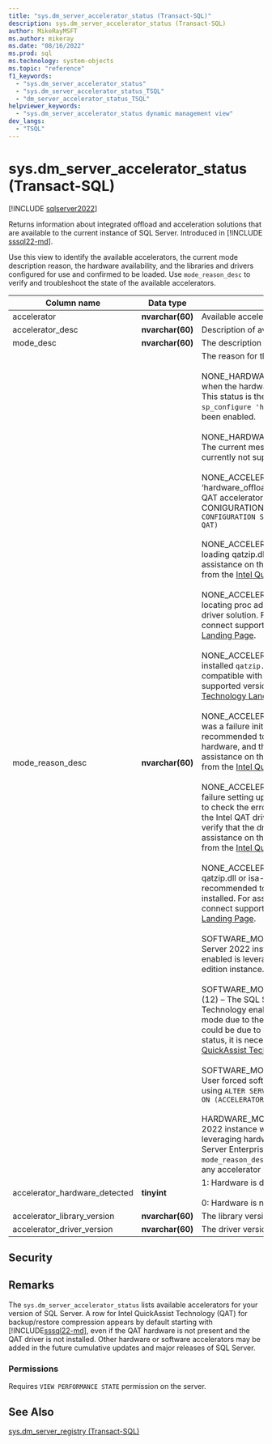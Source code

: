 ```yaml
---
title: "sys.dm_server_accelerator_status (Transact-SQL)"
description: sys.dm_server_accelerator_status (Transact-SQL)
author: MikeRayMSFT
ms.author: mikeray
ms.date: "08/16/2022"
ms.prod: sql
ms.technology: system-objects
ms.topic: "reference"
f1_keywords:
  - "sys.dm_server_accelerator_status"
  - "sys.dm_server_accelerator_status_TSQL"
  - "dm_server_accelerator_status_TSQL"
helpviewer_keywords:
  - "sys.dm_server_accelerator_status dynamic management view"
dev_langs:
  - "TSQL"
---
```


# sys.dm_server_accelerator_status (Transact-SQL)

[!INCLUDE [sqlserver2022](../../includes/applies-to-version/sqlserver2022.md)]

Returns information about integrated offload and acceleration solutions that are available to the current instance of SQL Server. Introduced in [!INCLUDE [sssql22-md](../../includes/sssql22-md.md)].

Use this view to identify the available accelerators, the current mode description reason, the hardware availability, and the libraries and drivers configured for use and confirmed to be loaded. Use `mode_reason_desc` to verify and troubleshoot the state of the available accelerators. 

|Column name|Data type|Description|
|-----------------|---------------|-----------------|  
|accelerator|**nvarchar(60)**|Available accelerator.|
|accelerator_desc|**nvarchar(60)**|Description of available accelerators.|
|mode_desc|**nvarchar(60)**|The description of the mode.|
|mode_reason_desc|**nvarchar(60)**|The reason for the mode, used for troubleshooting.<BR /><BR />NONE_HARDWARE_OFFLOAD_NOT_ENABLED (0) – Status when the hardware offloading is not enabled on the instance. This status is the default on a Windows Server when the `sp_configure 'hardware_offload_config'` command has not been enabled.<BR /><BR />NONE_HARDWARE_OFFLOAD_LINUX_NOT_SUPPORTED (1) – The current message on Linux platforms as Intel QAT is currently not supported.<BR /><BR />NONE_ACCELERATOR_CONFIG_NOT_ENABLED (2) – The ‘hardware_offload_config’ may be configured, but the Intel QAT accelerator mode is not enabled via the ALTER SERVER CONIGURATION command.  For example: `ALTER SERVER CONFIGURATION SET HARDWARE_OFFLOAD = ON (ACCELERATOR = QAT)`<BR /><BR />NONE_ACCELERATOR_LOAD_FAILED (3) – There is a failure loading qatzip.dll that is part of the Intel driver solution. For assistance on this status, it is necessary to connect support from the [Intel QuickAssist Technology Landing Page](https://developer.intel.com/quickassist).<BR /><BR />NONE_ACCELERATOR_PROC_FAILED (4) – There is a failure locating proc addresses in qatzip.dll that is part of the Intel driver solution. For assistance on this status, it is necessary to connect support from the [Intel QuickAssist Technology Landing Page](https://developer.intel.com/quickassist).<BR /><BR />NONE_ACCELERATOR_VERSION_NOT_COMPATIBLE (7) – The installed `qatzip.dll` and `isa-l.dll` versions are not compatible with SQL Server. It is required to install the latest supported version of the drivers from the [Intel QuickAssist Technology Landing Page](https://developer.intel.com/quickassist).<BR /><BR />NONE_ACCELERATOR_INITIALIZATION_FAILED (8) – There was a failure initializing the Intel QAT accelerator. It is recommended to check the error log for the availability of the hardware, and the Intel QAT driver and library versions. For assistance on this status, it is necessary to connect support from the [Intel QuickAssist Technology Landing Page](https://developer.intel.com/quickassist).<BR /><BR />NONE_ACCELERATOR_SESSION_FAILED (9) – There was a failure setting up the Intel QAT accelerator. It is recommended to check the error log for the availability of the hardware, and the Intel QAT driver and library versions. It is recommended to verify that the drivers were successfully installed. For assistance on this status, it is necessary to connect support from the [Intel QuickAssist Technology Landing Page](https://developer.intel.com/quickassist).<BR /><BR />NONE_ACCELERATOR_LIBRARY_NOT_FOUND (10) – The qatzip.dll or isa-l.dll libraries are not available. It is recommended to verify that the drivers were successfully installed. For assistance on this status, it is necessary to connect support from the [Intel QuickAssist Technology Landing Page](https://developer.intel.com/quickassist).<BR /><BR />SOFTWARE_MODE_NON_ENTERPRISE_SKU (11) – SQL Server 2022 instance with the Intel® QuickAssist Technology enabled is leveraging software mode for the non-enterprise edition instance.<BR /><BR />SOFTWARE_MODE_ACCELERATOR_HARDWARE_NOT_FOUND (12) – The SQL Server instance with Intel QuickAssist Technology enabled is leveraging software mode Software mode due to the hardware device not being available. This could be due to device or driver failure. For assistance on this status, it is necessary to connect support from the [Intel QuickAssist Technology Landing Page](https://developer.intel.com/quickassist).<BR><BR>SOFTWARE_MODE_SOFTWARE_FORCE_OVERRIDE (13) – User forced software mode for SQL Server Enterprise edition using  `ALTER SERVER CONFIGURATION SET HARDWARE_OFFLOAD = ON (ACCELERATOR = QAT, MODE = SOFTWARE) `<BR><BR>HARDWARE_MODE_ENTERPRISE_SKU (14) – The SQL Server 2022 instance with Intel QuickAssist Technology enabled is leveraging hardware support, with software fallback, for SQL Server Enterprise edition. This is the required `mode_reason_desc` in order to support hardware offloading for any accelerator in SQL Server 2022 (16.x) and later. |
|accelerator_hardware_detected|**tinyint**|1: Hardware is detected. <br><br> 0: Hardware is not detected. |
|accelerator_library_version|**nvarchar(60)**|The library version for the accelerator.|
|accelerator_driver_version|**nvarchar(60)**|The driver version for the accelerator.|

## Security  
  
## Remarks

The `sys.dm_server_accelerator_status` lists available accelerators for your version of SQL Server. A row for Intel QuickAssist Technology (QAT) for backup/restore compression appears by default starting with [!INCLUDE[sssql22-md](../../includes/sssql22-md.md)], even if the QAT hardware is not present and the QAT driver is not installed. Other hardware or software accelerators may be added in the future cumulative updates and major releases of SQL Server.  
### Permissions  
 Requires `VIEW PERFORMANCE STATE` permission on the server.  
  
## See Also  
 [sys.dm_server_registry &#40;Transact-SQL&#41;](../../relational-databases/system-dynamic-management-views/sys-dm-server-registry-transact-sql.md)  
  
